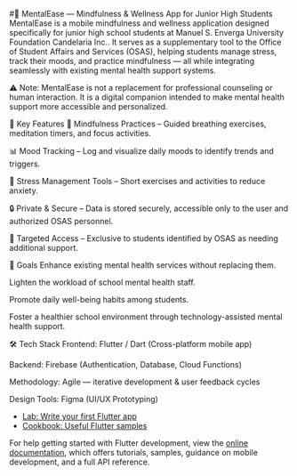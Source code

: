 #🧠 MentalEase — Mindfulness & Wellness App for Junior High Students
MentalEase is a mobile mindfulness and wellness application designed specifically for junior high school students at Manuel S. Enverga University Foundation Candelaria Inc..
It serves as a supplementary tool to the Office of Student Affairs and Services (OSAS), helping students manage stress, track their moods, and practice mindfulness — all while integrating seamlessly with existing mental health support systems.

⚠️ Note: MentalEase is not a replacement for professional counseling or human interaction. It is a digital companion intended to make mental health support more accessible and personalized.

📌 Key Features
🧘 Mindfulness Practices – Guided breathing exercises, meditation timers, and focus activities.

📊 Mood Tracking – Log and visualize daily moods to identify trends and triggers.

📅 Stress Management Tools – Short exercises and activities to reduce anxiety.

🔒 Private & Secure – Data is stored securely, accessible only to the user and authorized OSAS personnel.

🎯 Targeted Access – Exclusive to students identified by OSAS as needing additional support.

🎯 Goals
Enhance existing mental health services without replacing them.

Lighten the workload of school mental health staff.

Promote daily well-being habits among students.

Foster a healthier school environment through technology-assisted mental health support.

🛠 Tech Stack
Frontend: Flutter / Dart (Cross-platform mobile app)

Backend: Firebase (Authentication, Database, Cloud Functions)

Methodology: Agile — iterative development & user feedback cycles

Design Tools: Figma (UI/UX Prototyping)

- [Lab: Write your first Flutter app](https://docs.flutter.dev/get-started/codelab)
- [Cookbook: Useful Flutter samples](https://docs.flutter.dev/cookbook)

For help getting started with Flutter development, view the
[online documentation](https://docs.flutter.dev/), which offers tutorials,
samples, guidance on mobile development, and a full API reference.
